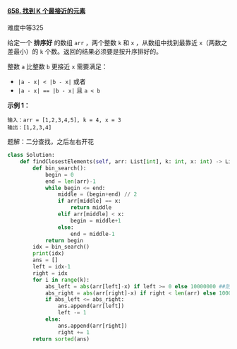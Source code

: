 #### [658. 找到 K 个最接近的元素](https://leetcode.cn/problems/find-k-closest-elements/)

难度中等325

给定一个 **排序好** 的数组 `arr` ，两个整数 `k` 和 `x` ，从数组中找到最靠近 `x`（两数之差最小）的 `k` 个数。返回的结果必须要是按升序排好的。

整数 `a` 比整数 `b` 更接近 `x` 需要满足：

- `|a - x| < |b - x|` 或者
- `|a - x| == |b - x|` 且 `a < b`

 

**示例 1：**

```
输入：arr = [1,2,3,4,5], k = 4, x = 3
输出：[1,2,3,4]
```



题解：二分查找，之后左右开花

```python
class Solution:
    def findClosestElements(self, arr: List[int], k: int, x: int) -> List[int]:
        def bin_search():
            begin = 0
            end = len(arr)-1
            while begin <= end:
                middle = (begin+end) // 2
                if arr[middle] == x:
                    return middle
                elif arr[middle] < x:
                    begin = middle+1
                else:
                    end = middle-1
            return begin
        idx = bin_search()
        print(idx)
        ans = []
        left = idx-1
        right = idx
        for i in range(k):
            abs_left = abs(arr[left]-x) if left >= 0 else 10000000 ##防出界
            abs_right = abs(arr[right]-x) if right < len(arr) else 10000000
            if abs_left <= abs_right:
                ans.append(arr[left])
                left -= 1
            else:
                ans.append(arr[right])
                right += 1
        return sorted(ans)

```

